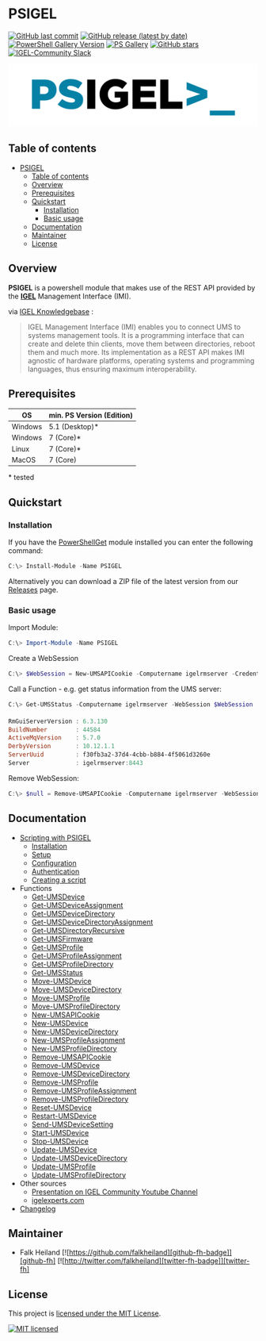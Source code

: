# PSIGEL

[![GitHub last commit][github-commit-badge]][github-psigel]
[![GitHub release (latest by date)][github-release-badge]][github-psigel]
[![PowerShell Gallery Version][psgallery-v-badge]][powershell-gallery]
[![PS Gallery][psgallery-dl-badge]][powershell-gallery]
[![GitHub stars][github-start-badge]][github-psigel]
[![IGEL-Community Slack][slack-badge]][slack-igelcommunity]

![Logo](/docs/media/PSIGEL_1280_320.png)

## Table of contents

- [PSIGEL](#psigel)
  - [Table of contents](#table-of-contents)
  - [Overview](#overview)
  - [Prerequisites](#prerequisites)
  - [Quickstart](#quickstart)
    - [Installation](#installation)
    - [Basic usage](#basic-usage)
  - [Documentation](#documentation)
  - [Maintainer](#maintainer)
  - [License](#license)

## Overview

**PSIGEL** is a powershell module that makes use of the REST API provided by the [**IGEL**](https://www.igel.com) Management Interface (IMI).

via [IGEL Knowledgebase](https://kb.igel.com/igelimi-v3/en/imi-manual-2723216.html) :
> IGEL Management Interface (IMI) enables you to connect UMS to systems management tools. It is a programming interface that can create and delete thin clients, move them between directories, reboot them and much more. Its implementation as a REST API makes IMI agnostic of hardware platforms, operating systems and programming languages, thus ensuring maximum interoperability.

## Prerequisites

| OS      | min. PS Version (Edition) |
| ------- | ------------------------- |
| Windows | 5.1 (Desktop)\*           |
| Windows | 7 (Core)\*                |
| Linux   | 7 (Core)\*                |
| MacOS   | 7 (Core)                  |

\* tested

## Quickstart

### Installation

If you have the [PowerShellGet](https://github.com/powershell/powershellget) module installed you can enter the following command:

```powershell
C:\> Install-Module -Name PSIGEL
```

Alternatively you can download a ZIP file of the latest version from our [Releases](https://github.com/IGEL-Community/PSIGEL/releases) page.

### Basic usage

Import Module:

```powershell
C:\> Import-Module -Name PSIGEL
```

Create a WebSession

```powershell
C:\> $WebSession = New-UMSAPICookie -Computername igelrmserver -Credential (Get-Credential)
```

Call a Function - e.g. get status information from the UMS server:

```powershell
C:\> Get-UMSStatus -Computername igelrmserver -WebSession $WebSession

RmGuiServerVersion : 6.3.130
BuildNumber        : 44584
ActiveMqVersion    : 5.7.0
DerbyVersion       : 10.12.1.1
ServerUuid         : f30fb3a2-37d4-4cbb-b884-4f5061d3260e
Server             : igelrmserver:8443
```

Remove WebSession:

```powershell
C:\> $null = Remove-UMSAPICookie -Computername igelrmserver -WebSession $WebSession
```

## Documentation

- [Scripting with PSIGEL](/Docs/Guides/Scripting-with-PSIGEL.md)
  - [Installation](/Docs/Guides/Scripting-with-PSIGEL.md#installation)
  - [Setup](/Docs/Guides/Scripting-with-PSIGEL.md#setup)
  - [Configuration](/Docs/Guides/Scripting-with-PSIGEL.md#configuration)
  - [Authentication](/Docs/Guides/Scripting-with-PSIGEL.md#authentication)
  - [Creating a script](/Docs/Guides/Scripting-with-PSIGEL.md#creating-a-script)
- Functions
  - [Get-UMSDevice](/Docs/Reference/Get-UMSDevice.md)
  - [Get-UMSDeviceAssignment](/Docs/Reference/Get-UMSDeviceAssignment.md)
  - [Get-UMSDeviceDirectory](/Docs/Reference/Get-UMSDeviceDirectory.md)
  - [Get-UMSDeviceDirectoryAssignment](/Docs/Reference/Get-UMSDeviceDirectoryAssignment.md)
  - [Get-UMSDirectoryRecursive](/Docs/Reference/Get-UMSDirectoryRecursive.md)
  - [Get-UMSFirmware](/Docs/Reference/Get-UMSFirmware.md)
  - [Get-UMSProfile](/Docs/Reference/Get-UMSProfile.md)
  - [Get-UMSProfileAssignment](/Docs/Reference/Get-UMSProfileAssignment.md)
  - [Get-UMSProfileDirectory](/Docs/Reference/Get-UMSProfileDirectory.md)
  - [Get-UMSStatus](/Docs/Reference/Get-UMSStatus.md)
  - [Move-UMSDevice](/Docs/Reference/Move-UMSDevice.md)
  - [Move-UMSDeviceDirectory](/Docs/Reference/Move-UMSDeviceDirectory.md)
  - [Move-UMSProfile](/Docs/Reference/Move-UMSProfile.md)
  - [Move-UMSProfileDirectory](/Docs/Reference/Move-UMSProfileDirectory.md)
  - [New-UMSAPICookie](/Docs/Reference/New-UMSAPICookie.md)
  - [New-UMSDevice](/Docs/Reference/New-UMSDevice.md)
  - [New-UMSDeviceDirectory](/Docs/Reference/New-UMSDeviceDirectory.md)
  - [New-UMSProfileAssignment](/Docs/Reference/New-UMSProfileAssignment.md)
  - [New-UMSProfileDirectory](/Docs/Reference/New-UMSProfileDirectory.md)
  - [Remove-UMSAPICookie](/Docs/Reference/Remove-UMSAPICookie.md)
  - [Remove-UMSDevice](/Docs/Reference/Remove-UMSDevice.md)
  - [Remove-UMSDeviceDirectory](/Docs/Reference/Remove-UMSDeviceDirectory.md)
  - [Remove-UMSProfile](/Docs/Reference/Remove-UMSProfile.md)
  - [Remove-UMSProfileAssignment](/Docs/Reference/Remove-UMSProfileAssignment.md)
  - [Remove-UMSProfileDirectory](/Docs/Reference/Remove-UMSProfileDirectory.md)
  - [Reset-UMSDevice](/Docs/Reference/Reset-UMSDevice.md)
  - [Restart-UMSDevice](/Docs/Reference/Restart-UMSDevice.md)
  - [Send-UMSDeviceSetting](/Docs/Reference/Send-UMSDeviceSetting.md)
  - [Start-UMSDevice](/Docs/Reference/Start-UMSDevice.md)
  - [Stop-UMSDevice](/Docs/Reference/Stop-UMSDevice.md)
  - [Update-UMSDevice](/Docs/Reference/Update-UMSDevice.md)
  - [Update-UMSDeviceDirectory](/Docs/Reference/Update-UMSDeviceDirectory.md)
  - [Update-UMSProfile](/Docs/Reference/Update-UMSProfile.md)
  - [Update-UMSProfileDirectory](/Docs/Reference/Update-UMSProfileDirectory.md)
- Other sources
  - [Presentation on IGEL Community Youtube Channel](https://www.youtube.com/watch?v=JbBUVjOyhrQ&t=3652s)
  - [igelexperts.com](https://www.igelexperts.com/category/igel/psigel/)
- [Changelog](CHANGELOG.md)

## Maintainer

- Falk Heiland
[![https://github.com/falkheiland][github-fh-badge]][github-fh]
[![http://twitter.com/falkheiland][twitter-fh-badge]][twitter-fh]

## License

This project is [licensed under the MIT License](LICENSE).

[![MIT licensed][mit-badge]][mit-license]

[psgallery-dl-badge]: https://img.shields.io/powershellgallery/dt/PSIGEL.svg?logo=powershell
[powershell-gallery]: https://www.powershellgallery.com/packages/PSIGEL/
[mit-badge]: https://img.shields.io/github/license/IGEL-Community/PSIGEL?logo=github
[mit-license]: LICENSE
[github-commit-badge]: https://img.shields.io/github/last-commit/IGEL-Community/PSIGEL?logo=github
[github-psigel]: https://github.com/IGEL-Community/PSIGEL
[github-release-badge]: https://img.shields.io/github/release/IGEL-Community/PSIGEL/all.svg?logo=github
[psgallery-v-badge]: https://img.shields.io/powershellgallery/v/PSIGEL?include_prereleases&logo=powershell
[github-start-badge]: https://img.shields.io/github/stars/IGEL-Community/PSIGEL?logo=github
[slack-badge]: https://img.shields.io/badge/chat-IGEL%20Community-brightgreen?logo=slack
[slack-igelcommunity]: https://igelcommunity.slack.com/
[github-fh-badge]: https://img.shields.io/badge/Github-falkheiland-green?logo=github
[github-fh]: https://github.com/falkheiland
[twitter-fh-badge]: https://img.shields.io/badge/Twitter-falkheiland-blue?logo=twitter
[twitter-fh]: https://twitter.com/falkheiland
